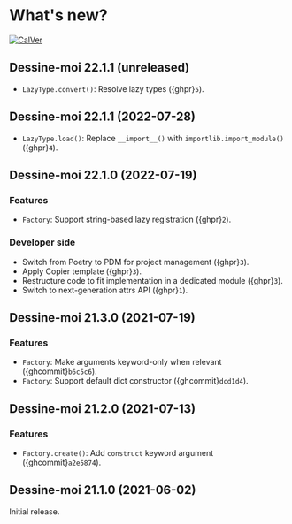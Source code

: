 # What's new?

[![CalVer](https://img.shields.io/badge/calver-YY.MINOR.MICRO-blue?style=flat-square)](https://calver.org/)

## Dessine-moi 22.1.1 (unreleased)

- `LazyType.convert()`: Resolve lazy types ({ghpr}`5`).

## Dessine-moi 22.1.1 (2022-07-28)

- `LazyType.load()`: Replace `__import__()` with `importlib.import_module()`
  ({ghpr}`4`).

## Dessine-moi 22.1.0 (2022-07-19)

### Features

- `Factory`: Support string-based lazy registration ({ghpr}`2`).

### Developer side

- Switch from Poetry to PDM for project management ({ghpr}`3`).
- Apply Copier template ({ghpr}`3`).
- Restructure code to fit implementation in a dedicated module ({ghpr}`3`).
- Switch to next-generation attrs API ({ghpr}`1`).

## Dessine-moi 21.3.0 (2021-07-19)

### Features

- `Factory`: Make arguments keyword-only when relevant ({ghcommit}`b6c5c6`).
- `Factory`: Support default dict constructor ({ghcommit}`dcd1d4`).

## Dessine-moi 21.2.0 (2021-07-13)

### Features

- `Factory.create()`: Add `construct` keyword argument ({ghcommit}`a2e5874`).


## Dessine-moi 21.1.0 (2021-06-02)

Initial release.
